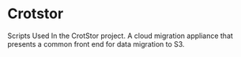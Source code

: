 # Crotstor
Scripts Used In the CrotStor project. A cloud migration appliance that presents a common front end for data migration to S3.
